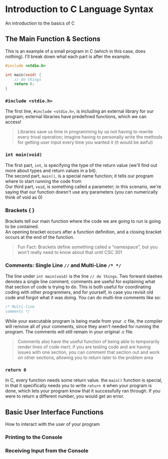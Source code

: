 # Introduction to C Language Syntax

An introduction to the basics of C

## The Main Function & Sections

This is an example of a small program in C (which in this case, does nothing). I'll break down what each part is after the example.
```c
#include <stdio.h>

int main(void) {
    // do things
    return 0;
}
```

### `#include <stdio.h>`

The first line, `#include <stdio.h>`, is including an external library for our program; external libraries have predefined functions, which we can access!
> Libraries save us time in programming by us not having to rewrite every trival operation; imagine having to personally write the methods for getting user input every time you wanted it (it would be awful)

### `int main(void)`

The first part, `int`, is specifying the type of the return value (we'll find out more about types and return values in a bit). <br>
The second part, `main()`, is a special name function; it tells our program where to start running the code from <br>
Our third part, `void`, is something called a parameter; in this scenario, we're saying that our function doesn't use any parameters (you can numerically think of void as 0)

### Brackets { }

Brackets tell our main function where the code we are going to run is going to be contained. <br>
An opening bracket occurs after a function definition, and a closing bracket occurs at the end of the function.
> Fun Fact: Brackets define something called a "namespace", but you won't really need to know about that until CSC 301

### Comments: Single Line `//` and Multi-Line `/* */`

The line under `int main(void)` is the line `// do things`. Two forward slashes denotes a single line comment; comments are useful for explaining what that section of code is trying to do. This is both useful for coordinating coding with other programmers, and for yourself, in case you revisit old code and forgot what it was doing. You can do multi-line comments like so:
```c
/* Multi-line
comments */
```
While your executable program is being made from your .c file, the compiler will remove all of your comments, since they aren't needed for running the program. The comments will still remain in your original .c file.
> Comments also have the useful function of being able to temporarily render lines of code inert; if you are testing code and are having issues with one section, you can comment that section out and work on other sections, allowing you to return later to the problem area

### `return 0`

In C, every function needs some return value. the `main()` function is special, in that it specifically needs you to write `return 0` when your program is done, which lets your program know that it successfully ran through. If you were to return a different number, you would get an error.

## Basic User Interface Functions

How to interact with the user of your program

### Printing to the Console



### Receiving Input from the Console